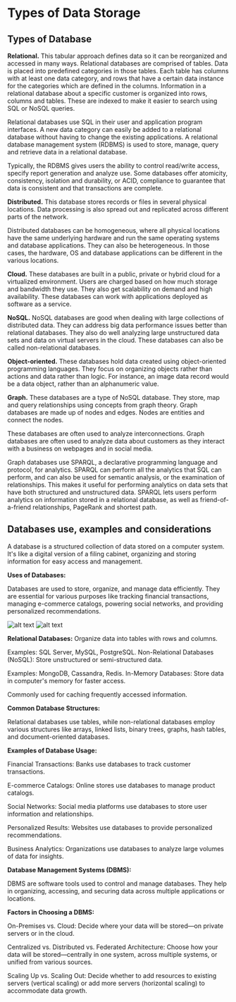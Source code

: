 # Types of Data Storage

## Types of Database

__Relational.__ This tabular approach defines data so it can be reorganized and accessed in many ways. Relational databases are comprised of tables. Data is placed into predefined categories in those tables. Each table has columns with at least one data category, and rows that have a certain data instance for the categories which are defined in the columns. Information in a relational database about a specific customer is organized into rows, columns and tables. These are indexed to make it easier to search using SQL or NoSQL queries.

Relational databases use SQL in their user and application program interfaces. A new data category can easily be added to a relational database without having to change the existing applications. A relational database management system (RDBMS) is used to store, manage, query and retrieve data in a relational database.

Typically, the RDBMS gives users the ability to control read/write access, specify report generation and analyze use. Some databases offer atomicity, consistency, isolation and durability, or ACID, compliance to guarantee that data is consistent and that transactions are complete.


__Distributed.__ This database stores records or files in several physical locations. Data processing is also spread out and replicated across different parts of the network.

Distributed databases can be homogeneous, where all physical locations have the same underlying hardware and run the same operating systems and database applications. They can also be heterogeneous. In those cases, the hardware, OS and database applications can be different in the various locations.

__Cloud.__ These databases are built in a public, private or hybrid cloud for a virtualized environment. Users are charged based on how much storage and bandwidth they use. They also get scalability on demand and high availability. These databases can work with applications deployed as software as a service.

__NoSQL.__ NoSQL databases are good when dealing with large collections of distributed data. They can address big data performance issues better than relational databases. They also do well analyzing large unstructured data sets and data on virtual servers in the cloud. These databases can also be called non-relational databases.

__Object-oriented.__ These databases hold data created using object-oriented programming languages. They focus on organizing objects rather than actions and data rather than logic. For instance, an image data record would be a data object, rather than an alphanumeric value.

__Graph.__ These databases are a type of NoSQL database. They store, map and query relationships using concepts from graph theory. Graph databases are made up of nodes and edges. Nodes are entities and connect the nodes.

These databases are often used to analyze interconnections. Graph databases are often used to analyze data about customers as they interact with a business on webpages and in social media.

Graph databases use SPARQL, a declarative programming language and protocol, for analytics. SPARQL can perform all the analytics that SQL can perform, and can also be used for semantic analysis, or the examination of relationships. This makes it useful for performing analytics on data sets that have both structured and unstructured data. SPARQL lets users perform analytics on information stored in a relational database, as well as friend-of-a-friend relationships, PageRank and shortest path.

## Databases use, examples and considerations

A database is a structured collection of data stored on a computer system.
It's like a digital version of a filing cabinet, organizing and storing information for easy access and management.

__Uses of Databases:__

Databases are used to store, organize, and manage data efficiently.
They are essential for various purposes like tracking financial transactions, managing e-commerce catalogs, powering social networks, and providing personalized recommendations.

![alt text](dataStructure.png)
![alt text](dataStructure2.png)

__Relational Databases:__ Organize data into tables with rows and columns.

Examples: SQL Server, MySQL, PostgreSQL.
Non-Relational Databases (NoSQL): Store unstructured or semi-structured data.

Examples: MongoDB, Cassandra, Redis.
In-Memory Databases: Store data in computer's memory for faster access.

Commonly used for caching frequently accessed information.

__Common Database Structures:__

Relational databases use tables, while non-relational databases employ various structures like arrays, linked lists, binary trees, graphs, hash tables, and document-oriented databases.

__Examples of Database Usage:__

Financial Transactions: Banks use databases to track customer transactions.

E-commerce Catalogs: Online stores use databases to manage product catalogs.

Social Networks: Social media platforms use databases to store user information and relationships.

Personalized Results: Websites use databases to provide personalized recommendations.

Business Analytics: Organizations use databases to analyze large volumes of data for insights.

__Database Management Systems (DBMS):__

DBMS are software tools used to control and manage databases.
They help in organizing, accessing, and securing data across multiple applications or locations.

__Factors in Choosing a DBMS:__

On-Premises vs. Cloud: Decide where your data will be stored—on private servers or in the cloud.

Centralized vs. Distributed vs. Federated Architecture: Choose how your data will be stored—centrally in one system, across multiple systems, or unified from various sources.

Scaling Up vs. Scaling Out: Decide whether to add resources to existing servers (vertical scaling) or add more servers (horizontal scaling) to accommodate data growth.



